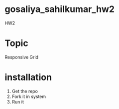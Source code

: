 # gosaliya_sahilkumar_hw2
HW2

# Topic
Responsive Grid

# installation
1. Get the repo
2. Fork it in system
3. Run it
